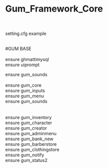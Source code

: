 # Gum_Framework_Core</br></br>

setting.cfg example</br></br>

#GUM BASE</br></br>
ensure ghmattimysql</br>
ensure uiprompt</br>

ensure gum_sounds</br></br>
ensure gum_core</br>
ensure gum_inputs</br>
ensure gum_menu</br>
ensure gum_sounds</br>
</br></br>
ensure gum_inventory</br>
ensure gum_character</br>
ensure gum_creator</br>
ensure gum_adminmenu</br>
ensure gum_bank_new</br>
ensure gum_barberstore</br>
ensure gum_clothingstore</br>
ensure gum_notify</br>
ensure gum_status2</br>
